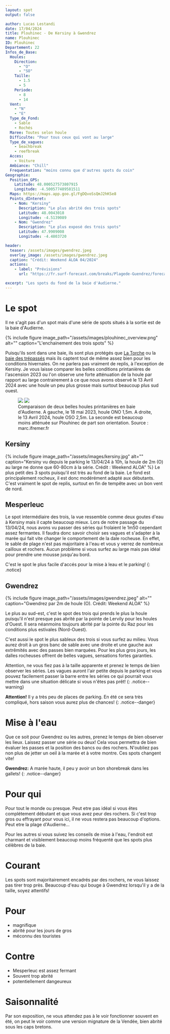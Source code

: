 ```yaml
---
layout: spot
output: false

author: Lucas Lestandi
date: 17/04/2024
title: Plouhinec - De Kersiny à Gwendrez
name: Plouhinec
ID: Plouhinec
Departement: 22
Infos_de_Base:
  Houles:
    Direction:
      - "O"
      - "SO"
    Taille:
      - 1.5
      - 5
    Periode:
      - 8
      - 14
  Vent:
    - "N"
    - "E"
  Type_de_Fond:
    - Sable
    - Rochés
  Maree: Toutes selon houle
  Difficulte: "Pour tous ceux qui vont au large"
  Type_de_vagues:
    - beachbreak
    - reefbreak
  Acces:
    - Voiture
  Ambiance: "Chill"
  Frequentation: "moins connu que d'autres spots du coin"
Geographie:
  Position_GPS:
    Latitude: 48.000527573807915
    Longitude: -4.500577489581511
  Maps: https://maps.app.goo.gl/FgDQvoSsQmJ2hKSe8
  Points_dInteret:
    - Nom: "Kersiny"
      Description: "Le plus abrité des trois spots"
      Latitude: 48.0043018 
      Longitude: -4.5139089
    - Nom: "Gwendrez"
      Description: "Le plus exposé des trois spots"
      Latitude: 47.9909008
      Longitude: -4.4803720

header: 
  teaser: /assets/images/gwendrez.jpeg
  overlay_image: /assets/images/gwendrez.jpeg
  caption: "Crédit: Weekend ALOA 04/2024"
  actions:
    - label: "Prévisions"
      url: "https://fr.surf-forecast.com/breaks/Plagede-Guendrez/forecasts/latest/six_day"

excerpt: "Les spots du fond de la baie d'Audierne."
---
```


# Le spot
Il ne s'agit pas d'un spot mais d'une série de spots situés à la sortie est de la baie d'Audierne. 

{% include figure image_path="/assets/images/plouhinec_overview.png" alt="" caption="L'enchainement des trois spots" %}

Puisqu'ils sont dans une baie, ils sont plus protégés que [La Torche](/surf/surf_spots/la_torche) ou la [baie des trépassés](/surf/surf_spots/baie_trepasses) mais ils captent tout de même assez bien pour les conditions hivernales. On ne parlera pas vraiment de replis, à l'exception de Kersiny. Je vous laisse comparer les belles conditions printanières de l'ascension 2023 ou l'on observe une forte atténuation de la houle par rapport au large contrairement à ce que nous avons observé le 13 Avril 2024 avec une houle un peu plus grosse mais surtout beaucoup plus sud ouest.

<figure class="half">
    <a href="/surf/assets/images/MARC_audierne_13042024.PNG"><img src="/surf/assets/images/MARC_audierne_13042024.PNG"></a>
    <a href="/surf/assets/images/MARC_audierne_20052023.PNG"><img src="/surf/assets/images/MARC_audierne_20052023.PNG"></a>
    <figcaption>Comparaison de deux belles houles printanières en baie d'Audierne. A gauche, le 18 mai 2023, houle ONO 1,5m. A droite, le 13 Avril 2024, houle OSO 2,5m. La seconde est beaucoup moins atténuée sur Plouhinec de part son orientation. Source : marc.ifremer.fr </figcaption>
</figure>


## Kersiny
{% include figure image_path="/assets/images/kersiny.jpg" alt="" caption="Kersiny vu depuis le parking le 13/04/24 à 10h, la houle de 2m (O) au large ne donne que 60-80cm à la série. Crédit : Weekend ALOA" %}
Le plus petit des 3 spots puisqu'il est très au fond de la baie. Le fond est principalement rocheux, il est donc modérément adapté aux débutants. C'est vraiment le spot de replis, surtout en fin de tempête avec un bon vent de nord. 

## Mesperleuc
Le spot intermédiaire des trois, la vue ressemble comme deux goutes d'eau à Kersiny mais il capte beaucoup mieux. Lors de notre passage du 13/04/24, nous avons vu passer des séries qui frolaient le 1m50 cependant assez fermantes. Il faudra donc savoir choisir ses vagues et s'adapter à la marée qui fait vite changer le comportement de la dale rocheuse. En effet, le sable de plage n'est pas majoritaire à l'eau et vous y verrez de nombreux cailloux et rochers. Aucun problème si vous surfez au large mais pas idéal pour prendre une mousse jusqu'au bord.

C'est le spot le plus facile d'accés pour la mise à leau et le parking!
{: .notice}

## Gwendrez
{% include figure image_path="/assets/images/gwendrez.jpeg" alt="" caption="Gwendrez par 2m de houle (O). Crédit: Weekend ALOA" %}

Le plus au sud-est, c'est le spot des trois qui prends le plus la houle puisqu'il n'est presque pas abrité par la pointe de Lervily pour les houles d'Ouest. Il sera néanmoins toujours abrité par la pointe du Raz pour les conditions plus estivales (Nord-Ouest).

C'est aussi le spot le plus sableux des trois si vous surfez au milieu. Vous aurez droit à un gros banc de sable avec une droite et une gauche aux extrêmités avec des passes bien marquées. Pour les plus gros jours, les dalles rocheuses offrent de belles vagues, sensations fortes garanties.

Attention, ne vous fiez pas à la taille apparente et prenez le temps de bien observer les séries. Les vagues auront l'air petite depuis le parking et vous pouvez facilement passer la barre entre les séries ce qui pourrait vous mettre dans une situation délicate si vous n'êtes pas prêt!
{: .notice--warning}

**Attention!** Il y a très peu de places de parking. En été ce sera très compliqué, hors saison vous aurez plus de chances!
{: .notice--danger}



# Mise à l'eau
Que ce soit pour Gwendrez ou les autres, prenez le temps de bien observer les lieux. Laissez passer une série ou deux! Cela vous permettra de bien évaluer les passes et la position des bancs ou des rochers. N'oubliez pas non plus de jetter un oeil à la marée et à votre montre. Ces spots changent vite! 

**Gwendrez:** A marée haute, il peu y avoir un bon shorebreak dans les gallets!
{: .notice--danger}

# Pour qui
Pour tout le monde ou presque. Peut etre pas idéal si vous êtes complétement débutant et que vous avez peur des rochers. Si c'est trop gros ou effrayant pour vous ici, il ne vous restera pas beaucoup d'options. Peut etre la plage d'Audierne...

Pour les autres si vous suivez les conseils de mise à l'eau, l'endroit est charmant et visiblement beaucoup moins fréquenté que les spots plus célèbres de la baie.

# Courant
Les spots sont majoritairement encadrés par des rochers, ne vous laissez pas tirer trop près. Beaucoup d'eau qui bouge à Gwendrez lorsqu'il y a de la taille, soyez attentifs!

# Pour
- magnifique
- abrité pour les jours de gros
- méconnu des touristes
  
# Contre
- Mesperleuc est assez fermant
- Souvent trop abrité
- potentiellement dangeureux
  
# Saisonnalité
Par son exposition, ne vous attendez pas à le voir fonctionner souvent en été, on peut le voir comme une version mignature de la Vendée, bien abrité sous les caps bretons.